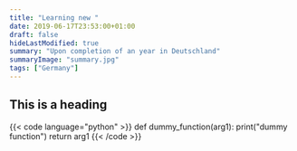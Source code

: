 ```yaml
---
title: "Learning new "
date: 2019-06-17T23:53:00+01:00
draft: false
hideLastModified: true
summary: "Upon completion of an year in Deutschland"
summaryImage: "summary.jpg"
tags: ["Germany"]
---
```

## This is a heading 


{{< code language="python" >}}
def dummy_function(arg1):
    print("dummy function")
    return arg1 
{{< /code >}}
